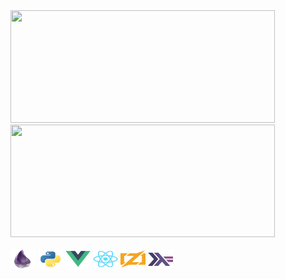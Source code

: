 <div>
  <img height="180em" width="423em" src="https://github-readme-stats-omega-kohl-97.vercel.app/api?username=watsy0007&count_private=true&show_icons=true&theme=gradient" />
  <img height="180em" width="423em" src="https://github-readme-stats-omega-kohl-97.vercel.app/api/top-langs/?layout=compact&username=watsy0007&langs_count=8&count_private=true&show_icons=true&theme=gradient&hide_title=true" />
  
 </div>


<div style="display: inline_block"><br>

  <img align="center" alt="watsy0007 Elixir" height="30" width="40" src="https://raw.githubusercontent.com/devicons/devicon/master/icons/elixir/elixir-original.svg">
  <img align="center" alt="watsy0007 Python" height="30" width="40" src="https://raw.githubusercontent.com/devicons/devicon/master/icons/python/python-original.svg">
  <img align="center" alt="watsy0007 React" height="30" width="40" src="https://raw.githubusercontent.com/devicons/devicon/master/icons/vuejs/vuejs-original.svg">  
  <img align="center" alt="watsy0007 React" height="30" width="40" src="https://raw.githubusercontent.com/devicons/devicon/master/icons/react/react-original.svg">
  <img align="center" alt="watsy0007 Zig" height="30" width="40" src="https://raw.githubusercontent.com/devicons/devicon/master/icons/zig/zig-original.svg">
  <img align="center" alt="watsy0007 Haskell" height="30" width="40" src="https://raw.githubusercontent.com/devicons/devicon/master/icons/haskell/haskell-original.svg">
</div>

